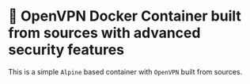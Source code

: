 # 🔐 OpenVPN Docker Container built from sources with advanced security features

This is a simple `Alpine` based container with `OpenVPN` built from sources.
